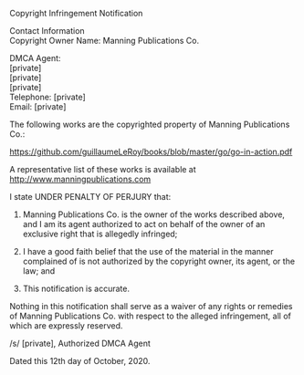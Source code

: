 Copyright Infringement Notification

Contact Information  
Copyright Owner Name: Manning Publications Co.

DMCA Agent:  
[private]  
[private]  
[private]  
Telephone: [private]  
Email: [private]  

The following works are the copyrighted property of Manning Publications Co.:

https://github.com/guillaumeLeRoy/books/blob/master/go/go-in-action.pdf

A representative list of these works is available at
http://www.manningpublications.com

I state UNDER PENALTY OF PERJURY that:

1. Manning Publications Co. is the owner of the works described above, and I am its agent authorized to act on behalf of the owner of an exclusive right that is allegedly infringed;

2. I have a good faith belief that the use of the material in the manner complained of is not authorized by the copyright owner, its agent, or the law; and

3. This notification is accurate.

Nothing in this notification shall serve as a waiver of any rights or remedies of Manning Publications Co. with respect to the alleged infringement, all of which are expressly reserved.

/s/ [private], Authorized DMCA Agent

Dated this 12th day of October, 2020.
